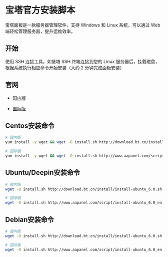 # 宝塔官方安装脚本

宝塔面板是一款服务器管理软件，支持 Windows 和 Linux 系统，可以通过 Web 端轻松管理服务器，提升运维效率。

## 开始

使用 SSH 连接工具，如堡塔 SSH 终端连接到您的 Linux 服务器后，挂载磁盘，根据系统执行相应命令开始安装（大约 2 分钟完成面板安装）

## 官网

- [国内版](https://www.bt.cn/)

- [国际版](https://www.aapanel.com)

## Centos安装命令

```bash
# 国内版
yum install -y wget && wget -O install.sh http://download.bt.cn/install/install_6.0.sh && sh install.sh
```

```bash
# 国际版
yum install -y wget && wget -O install.sh http://www.aapanel.com/script/install_6.0_en.sh && bash install.sh
```

## Ubuntu/Deepin安装命令

```bash
# 国内版
wget -O install.sh http://download.bt.cn/install/install-ubuntu_6.0.sh && sudo bash install.sh
```

```bash
# 国际版
wget -O install.sh http://www.aapanel.com/script/install-ubuntu_6.0_en.sh && sudo bash install.sh
```

## Debian安装命令

```bash
# 国内版
wget -O install.sh http://download.bt.cn/install/install-ubuntu_6.0.sh && bash install.sh
```

```bash
# 国际版
wget -O install.sh http://www.aapanel.com/script/install-ubuntu_6.0_en.sh && bash install.sh
```
